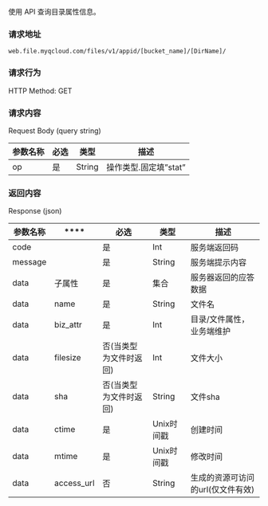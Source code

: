 使用 API 查询目录属性信息。



### 请求地址

`web.file.myqcloud.com/files/v1/appid/[bucket_name]/[DirName]/`



### 请求行为

HTTP Method: GET



### 请求内容

Request Body (query string)

| **参数名称** | **必选** | **类型** | **描述**         |
| -------- | ------ | ------ | -------------- |
| op       | 是      | String | 操作类型.固定填”stat” |



### 返回内容

Response (json)

| **参数名称** | ****       | **必选**       | **类型**  | **描述**              |
| -------- | ---------- | ------------ | ------- | ------------------- |
| code     |            | 是            | Int     | 服务端返回码              |
| message  |            | 是            | String  | 服务端提示内容             |
| data     | 子属性        | 是            | 集合      | 服务器返回的应答数据          |
| data     | name       | 是            | String  | 文件名                 |
| data     | biz_attr   | 是            | Int     | 目录/文件属性，业务端维护       |
| data     | filesize   | 否(当类型为文件时返回) | Int     | 文件大小                |
| data     | sha        | 否(当类型为文件时返回) | String  | 文件sha               |
| data     | ctime      | 是            | Unix时间戳 | 创建时间                |
| data     | mtime      | 是            | Unix时间戳 | 修改时间                |
| data     | access_url | 否            | String  | 生成的资源可访问的url(仅文件有效) |